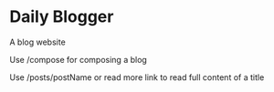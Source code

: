 # Daily Blogger

A blog website

Use /compose for composing a blog

Use /posts/postName or read more link to read full content of a title
